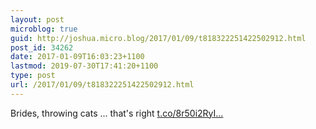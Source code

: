 ```yaml
---
layout: post
microblog: true
guid: http://joshua.micro.blog/2017/01/09/t818322251422502912.html
post_id: 34262
date: 2017-01-09T16:03:23+1100
lastmod: 2019-07-30T17:41:20+1100
type: post
url: /2017/01/09/t818322251422502912.html
---
```

Brides, throwing cats ... that's right [t.co/8r50i2RyI...](https://t.co/8r50i2RyIU)
